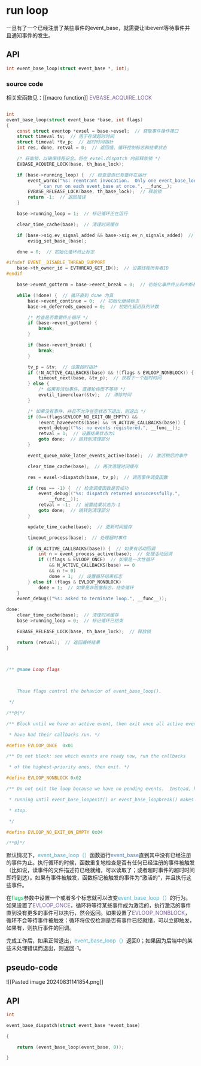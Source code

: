 # run loop
一旦有了一个已经注册了某些事件的event_base，就需要让libevent等待事件并且通知事件的发生。
## API
```c
int event_base_loop(struct event_base *, int);
```

### source code
相关宏函数见：[[macro function]]
	<font color="#8064a2">EVBASE_ACQUIRE_LOCK</font>

```c

int
event_base_loop(struct event_base *base, int flags)
{
	const struct eventop *evsel = base->evsel;  // 获取事件操作接口
	struct timeval tv;  // 用于存储超时时间
	struct timeval *tv_p;  // 超时时间指针
	int res, done, retval = 0;  // 返回值、循环控制标志和结果状态

	/* 获取锁，以确保线程安全。将在 evsel.dispatch 内部释放锁 */
	EVBASE_ACQUIRE_LOCK(base, th_base_lock);

	if (base->running_loop) {  // 检查是否已有循环在运行
		event_warnx("%s: reentrant invocation.  Only one event_base_loop"
		    " can run on each event_base at once.", __func__);
		EVBASE_RELEASE_LOCK(base, th_base_lock);  // 释放锁
		return -1;  // 返回错误
	}

	base->running_loop = 1;  // 标记循环正在运行

	clear_time_cache(base);  // 清理时间缓存

	if (base->sig.ev_signal_added && base->sig.ev_n_signals_added)  // 如果有信号事件，设置信号基础
		evsig_set_base_(base);

	done = 0;  // 初始化循环终止标志

#ifndef EVENT__DISABLE_THREAD_SUPPORT
	base->th_owner_id = EVTHREAD_GET_ID();  // 设置线程所有者ID
#endif

	base->event_gotterm = base->event_break = 0;  // 初始化事件终止和中断标志

	while (!done) {  // 循环直到 done 为真
		base->event_continue = 0;  // 初始化继续标志
		base->n_deferreds_queued = 0;  // 初始化延迟队列计数

		/* 检查是否需要终止循环 */
		if (base->event_gotterm) {
			break;
		}

		if (base->event_break) {
			break;
		}

		tv_p = &tv;  // 设置超时指针
		if (!N_ACTIVE_CALLBACKS(base) && !(flags & EVLOOP_NONBLOCK)) {  // 如果没有活动回调且非非阻塞标志
			timeout_next(base, &tv_p);  // 获取下一个超时时间
		} else {
			/* 如果有活动事件，直接轮询而不等待 */
			evutil_timerclear(&tv);  // 清除时间
		}

		/* 如果没有事件，并且不允许在空状态下退出，则退出 */
		if (0==(flags&EVLOOP_NO_EXIT_ON_EMPTY) &&
		    !event_haveevents(base) && !N_ACTIVE_CALLBACKS(base)) {
			event_debug(("%s: no events registered.", __func__));
			retval = 1;  // 设置结果状态为1
			goto done;  // 跳转到清理部分
		}

		event_queue_make_later_events_active(base);  // 激活稍后的事件

		clear_time_cache(base);  // 再次清理时间缓存

		res = evsel->dispatch(base, tv_p);  // 调用事件调度函数

		if (res == -1) {  // 检查调度函数是否成功
			event_debug(("%s: dispatch returned unsuccessfully.",
				__func__));
			retval = -1;  // 设置结果状态为-1
			goto done;  // 跳转到清理部分
		}

		update_time_cache(base);  // 更新时间缓存

		timeout_process(base);  // 处理超时事件

		if (N_ACTIVE_CALLBACKS(base)) {  // 如果有活动回调
			int n = event_process_active(base);  // 处理活动回调
			if ((flags & EVLOOP_ONCE)  // 如果是一次性循环
			    && N_ACTIVE_CALLBACKS(base) == 0
			    && n != 0)
				done = 1;  // 设置循环结束标志
		} else if (flags & EVLOOP_NONBLOCK)
			done = 1;  // 如果是非阻塞标志，结束循环
	}
	event_debug(("%s: asked to terminate loop.", __func__));

done:
	clear_time_cache(base);  // 清理时间缓存
	base->running_loop = 0;  // 标记循环已结束

	EVBASE_RELEASE_LOCK(base, th_base_lock);  // 释放锁

	return (retval);  // 返回最终结果
}

```

```c
  

/** @name Loop flags

  

    These flags control the behavior of event_base_loop().

 */

/**@{*/

/** Block until we have an active event, then exit once all active events

 * have had their callbacks run. */

#define EVLOOP_ONCE  0x01

/** Do not block: see which events are ready now, run the callbacks

 * of the highest-priority ones, then exit. */

#define EVLOOP_NONBLOCK 0x02

/** Do not exit the loop because we have no pending events.  Instead, keep

 * running until event_base_loopexit() or event_base_loopbreak() makes us

 * stop.

 */

#define EVLOOP_NO_EXIT_ON_EMPTY 0x04

/**@}*/
```
默认情况下，<font color="#4bacc6">event_base_loop（）</font>函数运行<font color="#4f81bd">event_base</font>直到其中没有已经注册的事件为止。执行循环的时候，函数重复地检查是否有任何已经注册的事件被触发（比如说，读事件的文件描述符已经就绪，可以读取了；或者超时事件的超时时间即将到达）。如果有事件被触发，函数标记被触发的事件为“激活的”，并且执行这些事件。

在<font color="#00b050">flags</font>参数中设置一个或者多个标志就可以改变<font color="#4bacc6">event_base_loop（）</font>的行为。如果设置了<font color="#8064a2">EVLOOP_ONCE</font>，循环将等待某些事件成为激活的，执行激活的事件直到没有更多的事件可以执行，然会返回。如果设置了<font color="#8064a2">EVLOOP_NONBLOCK</font>，循环不会等待事件被触发：循环将仅仅检测是否有事件已经就绪，可以立即触发，如果有，则执行事件的回调。

完成工作后，如果正常退出，<font color="#4bacc6">event_base_loop（）</font>返回0；如果因为后端中的某些未处理错误而退出，则返回-1。
## pseudo-code
 
![[Pasted image 20240831141854.png]]
## API

```c
int

event_base_dispatch(struct event_base *event_base)

{

    return (event_base_loop(event_base, 0));

}
```
